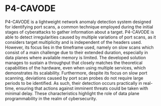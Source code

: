 # P4-CAVODE

P4-CAVODE is a lightweight network anomaly detection system designed for identifying port scans, a common technique employed during the initial stages of cyberattacks to gather information about a target. P4-CAVODE is able to detect irregularities caused by multiple variations of port scans, as it considers target multiplicity and is independent of the headers used. However, its focus lies in the timeframe used, namely on slow scans which consist of a main challenge due to their extended duration, especially in data planes where available memory is limited.
The developed solution manages to sustain a throughput that closely matches the theoretical capabilities of the hardware, even when using multiple services, which demonstrates its scalability. Furthermore,
despite its focus on slow port scanning, deviations caused by port scan probes do not require large periods to be identified. As such, their detection occurs practically in real-time, ensuring that actions against
imminent threats could be taken with minimal delay. These characteristics highlight the role of data plane
programmability in the realm of cybersecurity.

